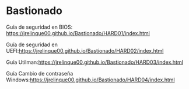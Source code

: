 # Bastionado

Guía de seguridad en BIOS: https://jrelinque00.github.io/Bastionado/HARD01/index.html

Guía de seguridad en UEFI:https://jrelinque00.github.io/Bastionado/HARD02/index.html

Guía Utilman:https://jrelinque00.github.io/Bastionado/HARD03/index.html

Guía Cambio de contraseña Windows:https://jrelinque00.github.io/Bastionado/HARD04/index.html
